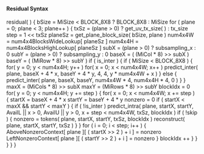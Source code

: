 #### Residual Syntax

<div class="syntax">
residual( ) {
    bSize = MiSize < BLOCK_8X8 ? BLOCK_8X8 : MiSize
        for ( plane = 0; plane < 3; plane++ ) {
            txSz = (plane > 0) ? get_uv_tx_size( ) : tx_size
            step = 1 << txSz
            planeSz = get_plane_block_size( bSize, plane )
            num4x4W = num4x4BlocksWideLookup[ planeSz ]
            num4x4H = num4x4BlocksHighLookup[ planeSz ]
            subX = (plane > 0) ? subsampling_x : 0
            subY = (plane > 0) ? subsampling_y : 0
            baseX = ( (MiCol * 8) >> subX )
            baseY = ( (MiRow * 8) >> subY )
            if ( is_inter ) {
                if ( MiSize < BLOCK_8X8 ) {
                    for( y = 0; y < num4x4H; y++ )
                        for( x = 0; x < num4x4W; x++ )
                            predict_inter( plane, baseX + 4 * x,
                                           baseY + 4 * y, 4, 4,
                                           y * num4x4W + x )
                } else {
                    predict_inter( plane, baseX, baseY,
                                   num4x4W * 4, num4x4H * 4, 0 )
                }
            }
            maxX = (MiCols * 8) >> subX
            maxY = (MiRows * 8) >> subY
            blockIdx = 0
            for( y = 0; y < num4x4H; y += step ) {
                for( x = 0; x < num4x4W; x += step ) {
                    startX = baseX + 4 * x
                    startY = baseY + 4 * y
                    nonzero = 0
                    if ( startX < maxX && startY < maxY ) {
                        if ( !is_inter )
                            predict_intra( plane, startX, startY,
                                           AvailL || x > 0,
                                           AvailU || y > 0,
                                           x + step < num4x4W,
                                           txSz, blockIdx )
                        if ( !skip ) {
                            nonzero = tokens( plane, startX, startY,
                                              txSz, blockIdx )
                            reconstruct( plane, startX, startY, txSz )
                        }
                    }
                    for ( i = 0; i < step; i++ ) {
                        AboveNonzeroContext[ plane ][ ( startX >> 2 ) + i ] =
                        nonzero
                        LeftNonzeroContext[ plane ][ ( startY >> 2 ) + i ] =
                        nonzero
                    }
                    blockIdx ++
                }
            }
        }
    }
}

</div>

